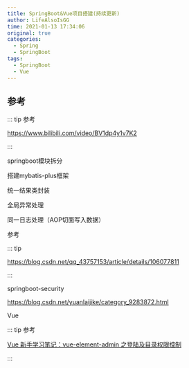 ```yaml
---
title: SpringBoot&Vue项目搭建(持续更新)
author: LifeAlsoIsGG
time: 2021-01-13 17:34:06
original: true
categories: 
  - Spring
  - SpringBoot
tags: 
  - SpringBoot
  - Vue
---
```






## 参考

::: tip 参考

https://www.bilibili.com/video/BV1dp4y1v7K2

:::







springboot模块拆分



搭建mybatis-plus框架



统一结果类封装



全局异常处理



同一日志处理（AOP切面写入数据）

参考

::: tip

https://blog.csdn.net/qq_43757153/article/details/106077811

:::





springboot-security

https://blog.csdn.net/yuanlaijike/category_9283872.html





Vue

::: tip 参考

[Vue 新手学习笔记：vue-element-admin 之登陆及目录权限控制](https://linjinp.blog.csdn.net/article/details/90256713?utm_medium=distribute.pc_relevant.none-task-blog-BlogCommendFromBaidu-1.not_use_machine_learn_pai&depth_1-utm_source=distribute.pc_relevant.none-task-blog-BlogCommendFromBaidu-1.not_use_machine_learn_pai)

:::
